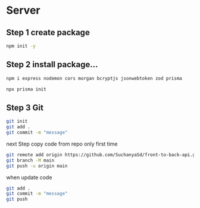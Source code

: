 # Server

## Step 1 create package
```bash
npm init -y
```

## Step 2 install package...
```bash
npm i express nodemon cors morgan bcryptjs jsonwebtoken zod prisma
```

```bash
npx prisma init
```

## Step 3 Git
```bash
git init
git add .
git commit -m "message"
```

next Step
copy code from repo
only first time
```bash
git remote add origin https://github.com/SuchanyaSd/front-to-back-api.git
git branch -M main
git push -u origin main
```

when update code
```bash
git add .
git commit -m "message"
git push
```

